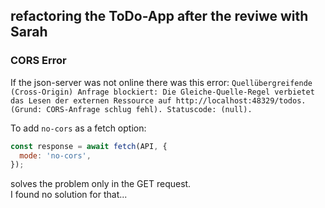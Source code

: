 ## refactoring the ToDo-App after the reviwe with Sarah

### CORS Error
If the json-server was not online there was this error: 
`Quellübergreifende (Cross-Origin) Anfrage blockiert: Die Gleiche-Quelle-Regel verbietet das Lesen der externen Ressource auf http://localhost:48329/todos. (Grund: CORS-Anfrage schlug fehl). Statuscode: (null).`

To add `no-cors` as a fetch option:
```js
const response = await fetch(API, {
  mode: 'no-cors',
});
```
solves the problem only in the GET request.   
I found no solution for that...



